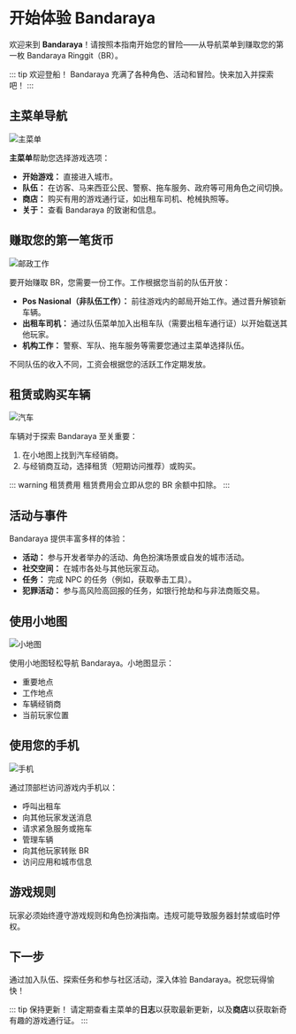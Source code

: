 # 开始体验 Bandaraya

欢迎来到 **Bandaraya**！请按照本指南开始您的冒险——从导航菜单到赚取您的第一枚 Bandaraya Ringgit（BR）。

::: tip 欢迎登船！
Bandaraya 充满了各种角色、活动和冒险。快来加入并探索吧！
:::

## 主菜单导航

![主菜单](/images/bandaraya/get-started/main-menu.jpg)

**主菜单**帮助您选择游戏选项：

- **开始游戏：** 直接进入城市。
- **队伍：** 在访客、马来西亚公民、警察、拖车服务、政府等可用角色之间切换。
- **商店：** 购买有用的游戏通行证，如出租车司机、枪械执照等。
- **关于：** 查看 Bandaraya 的致谢和信息。

## 赚取您的第一笔货币

![邮政工作](/images/bandaraya/get-started/pos.jpg)

要开始赚取 BR，您需要一份工作。工作根据您当前的队伍开放：

- **Pos Nasional（非队伍工作）：** 前往游戏内的邮局开始工作。通过晋升解锁新车辆。
- **出租车司机：** 通过队伍菜单加入出租车队（需要出租车通行证）以开始载送其他玩家。
- **机构工作：** 警察、军队、拖车服务等需要您通过主菜单选择队伍。

不同队伍的收入不同，工资会根据您的活跃工作定期发放。

## 租赁或购买车辆

![汽车](/images/bandaraya/get-started/automobile.png)

车辆对于探索 Bandaraya 至关重要：

1. 在小地图上找到汽车经销商。
2. 与经销商互动，选择租赁（短期访问推荐）或购买。

::: warning 租赁费用
租赁费用会立即从您的 BR 余额中扣除。
:::

## 活动与事件

Bandaraya 提供丰富多样的体验：

- **活动：** 参与开发者举办的活动、角色扮演场景或自发的城市活动。
- **社交空间：** 在城市各处与其他玩家互动。
- **任务：** 完成 NPC 的任务（例如，获取拳击工具）。
- **犯罪活动：** 参与高风险高回报的任务，如银行抢劫和与非法商贩交易。

## 使用小地图

![小地图](/images/bandaraya/get-started/minimap.png)

使用小地图轻松导航 Bandaraya。小地图显示：

- 重要地点
- 工作地点
- 车辆经销商
- 当前玩家位置

## 使用您的手机

![手机](/images/bandaraya/get-started/phone.jpg)

通过顶部栏访问游戏内手机以：

- 呼叫出租车
- 向其他玩家发送消息
- 请求紧急服务或拖车
- 管理车辆
- 向其他玩家转账 BR
- 访问应用和城市信息

## 游戏规则

玩家必须始终遵守游戏规则和角色扮演指南。违规可能导致服务器封禁或临时停权。

## 下一步

通过加入队伍、探索任务和参与社区活动，深入体验 Bandaraya。祝您玩得愉快！

::: tip 保持更新！
请定期查看主菜单的**日志**以获取最新更新，以及**商店**以获取新奇有趣的游戏通行证。
:::
